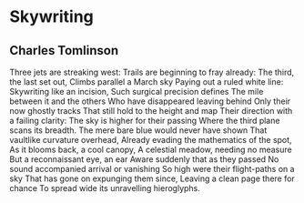 # Skywriting
## Charles Tomlinson
Three jets are streaking west:
Trails are beginning to fray already:
The third, the last set out,
Climbs parallel a March sky
Paying out a ruled white line:
Skywriting like an incision,
Such surgical precision defines
The mile between it and the others
Who have disappeared leaving behind
Only their now ghostly tracks
That still hold to the height and map
Their direction with a failing clarity:
The sky is higher for their passing
Where the third plane scans its breadth.
The mere bare blue would never have shown
That vaultlike curvature overhead,
Already evading the mathematics of the spot,
As it blooms back, a cool canopy,
A celestial meadow, needing no measure
But a reconnaissant eye, an ear
Aware suddenly that as they passed
No sound accompanied arrival or vanishing
So high were their flight-paths on a sky
That has gone on expunging them since,
Leaving a clean page there for chance
To spread wide its unravelling hieroglyphs.